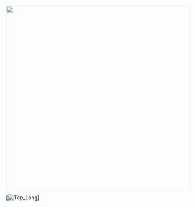 <!--- ![Rchamp](https://i.imgur.com/ib1tQWi.png){height="50%" width="50%"} --->

<img src="https://i.imgur.com/ib1tQWi.png" width="500" height="500">

[![Top_Lang](https://github-readme-stats.vercel.app/api/top-langs/?username=mowgl-i&theme=radical&layout=compact")]


